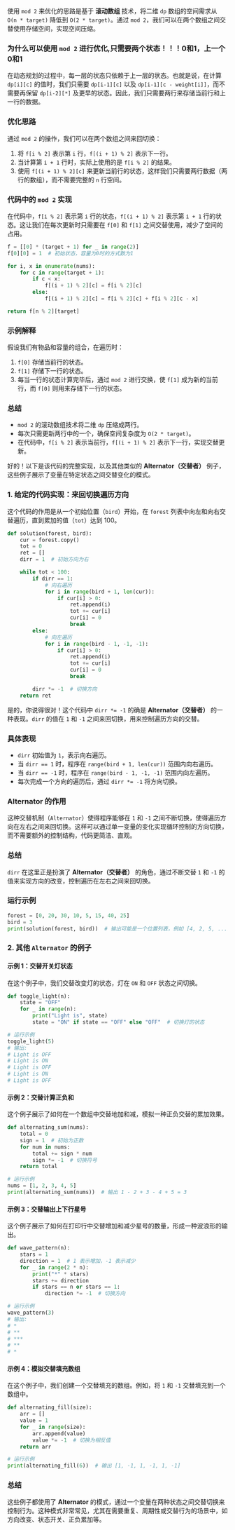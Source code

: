 使用 `mod 2` 来优化的思路是基于 **滚动数组** 技术，将二维 `dp` 数组的空间需求从 `O(n * target)` 降低到 `O(2 * target)`。通过 `mod 2`，我们可以在两个数组之间交替使用存储空间，实现空间压缩。

### 为什么可以使用 `mod 2` 进行优化,只需要两个状态！！！0和1，上一个0和1

在动态规划的过程中，每一层的状态只依赖于上一层的状态。也就是说，在计算 `dp[i][c]` 的值时，我们只需要 `dp[i-1][c]` 以及 `dp[i-1][c - weight[i]]`，而不需要再保留 `dp[i-2][*]` 及更早的状态。因此，我们只需要两行来存储当前行和上一行的数据。

### 优化思路

通过 `mod 2` 的操作，我们可以在两个数组之间来回切换：

1. 将 `f[i % 2]` 表示第 `i` 行，`f[(i + 1) % 2]` 表示下一行。
2. 当计算第 `i + 1` 行时，实际上使用的是 `f[i % 2]` 的结果。
3. 使用 `f[(i + 1) % 2][c]` 来更新当前行的状态，这样我们只需要两行数据（两行的数组），而不需要完整的 `n` 行空间。

### 代码中的 `mod 2` 实现

在代码中，`f[i % 2]` 表示第 `i` 行的状态，`f[(i + 1) % 2]` 表示第 `i + 1` 行的状态。这让我们在每次更新时只需要在 `f[0]` 和 `f[1]` 之间交替使用，减少了空间的占用。

```python
f = [[0] * (target + 1) for _ in range(2)]
f[0][0] = 1  # 初始状态，容量为0时的方式数为1

for i, x in enumerate(nums):
    for c in range(target + 1):
        if c < x:
            f[(i + 1) % 2][c] = f[i % 2][c]
        else:
            f[(i + 1) % 2][c] = f[i % 2][c] + f[i % 2][c - x]

return f[n % 2][target]
```

### 示例解释

假设我们有物品和容量的组合，在遍历时：

1. `f[0]` 存储当前行的状态。
2. `f[1]` 存储下一行的状态。
3. 每当一行的状态计算完毕后，通过 `mod 2` 进行交换，使 `f[1]` 成为新的当前行，而 `f[0]` 则用来存储下一行的状态。

### 总结

- `mod 2` 的滚动数组技术将二维 `dp` 压缩成两行。
- 每次只需更新两行中的一个，确保空间复杂度为 `O(2 * target)`。
- 在代码中，`f[i % 2]` 表示当前行，`f[(i + 1) % 2]` 表示下一行，实现交替更新。








好的！以下是该代码的完整实现，以及其他类似的 **Alternator（交替者）** 例子，这些例子展示了变量在特定状态之间交替变化的模式。

### 1. 给定的代码实现：来回切换遍历方向

这个代码的作用是从一个初始位置（`bird`）开始，在 `forest` 列表中向左和向右交替遍历，直到累加的值（`tot`）达到 100。

```python
def solution(forest, bird):
    cur = forest.copy()
    tot = 0
    ret = []
    dirr = 1  # 初始方向为右

    while tot < 100:
        if dirr == 1:
            # 向右遍历
            for i in range(bird + 1, len(cur)):
                if cur[i] > 0:
                    ret.append(i)
                    tot += cur[i]
                    cur[i] = 0
                    break
        else:
            # 向左遍历
            for i in range(bird - 1, -1, -1):
                if cur[i] > 0:
                    ret.append(i)
                    tot += cur[i]
                    cur[i] = 0
                    break

        dirr *= -1  # 切换方向
    return ret
```
是的，你说得很对！这个代码中 `dirr *= -1` 的确是 **Alternator（交替者）** 的一种表现。`dirr` 的值在 `1` 和 `-1` 之间来回切换，用来控制遍历方向的交替。

### 具体表现

- `dirr` 初始值为 `1`，表示向右遍历。
- 当 `dirr == 1` 时，程序在 `range(bird + 1, len(cur))` 范围内向右遍历。
- 当 `dirr == -1` 时，程序在 `range(bird - 1, -1, -1)` 范围内向左遍历。
- 每次完成一个方向的遍历后，通过 `dirr *= -1` 将方向切换。

### Alternator 的作用

这种交替机制（`Alternator`）使得程序能够在 `1` 和 `-1` 之间不断切换，使得遍历方向在左右之间来回切换。这样可以通过单一变量的变化实现循环控制的方向切换，而不需要额外的控制结构，代码更简洁、直观。

### 总结

`dirr` 在这里正是扮演了 **Alternator（交替者）** 的角色，通过不断交替 `1` 和 `-1` 的值来实现方向的改变，控制遍历在左右之间来回切换。


### 运行示例

```python
forest = [0, 20, 30, 10, 5, 15, 40, 25]
bird = 3
print(solution(forest, bird))  # 输出可能是一个位置列表，例如 [4, 2, 5, ...]
```

### 2. 其他 `Alternator` 的例子

#### 示例 1：交替开关灯状态

在这个例子中，我们交替改变灯的状态，灯在 `ON` 和 `OFF` 状态之间切换。

```python
def toggle_light(n):
    state = "OFF"
    for _ in range(n):
        print("Light is", state)
        state = "ON" if state == "OFF" else "OFF"  # 切换灯的状态

# 运行示例
toggle_light(5)
# 输出:
# Light is OFF
# Light is ON
# Light is OFF
# Light is ON
# Light is OFF
```

#### 示例 2：交替计算正负和

这个例子展示了如何在一个数组中交替地加和减，模拟一种正负交替的累加效果。

```python
def alternating_sum(nums):
    total = 0
    sign = 1  # 初始为正数
    for num in nums:
        total += sign * num
        sign *= -1  # 切换符号
    return total

# 运行示例
nums = [1, 2, 3, 4, 5]
print(alternating_sum(nums))  # 输出 1 - 2 + 3 - 4 + 5 = 3
```

#### 示例 3：交替输出上下行星号

这个例子展示了如何在打印行中交替增加和减少星号的数量，形成一种波浪形的输出。

```python
def wave_pattern(n):
    stars = 1
    direction = 1  # 1 表示增加，-1 表示减少
    for _ in range(2 * n):
        print("*" * stars)
        stars += direction
        if stars == n or stars == 1:
            direction *= -1  # 切换方向

# 运行示例
wave_pattern(3)
# 输出:
# *
# **
# ***
# **
# *
```

#### 示例 4：模拟交替填充数组

在这个例子中，我们创建一个交替填充的数组。例如，将 `1` 和 `-1` 交替填充到一个数组中。

```python
def alternating_fill(size):
    arr = []
    value = 1
    for _ in range(size):
        arr.append(value)
        value *= -1  # 切换为相反值
    return arr

# 运行示例
print(alternating_fill(6))  # 输出 [1, -1, 1, -1, 1, -1]
```

### 总结

这些例子都使用了 **Alternator** 的模式，通过一个变量在两种状态之间交替切换来控制行为。这种模式非常常见，尤其在需要重复、周期性或交替行为的场景中，如方向改变、状态开关、正负累加等。